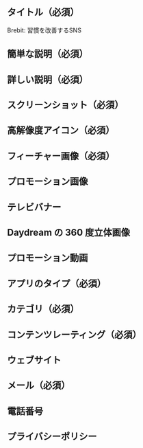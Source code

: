 ## タイトル（必須）

Brebit: 習慣を改善するSNS

## 簡単な説明（必須）

## 詳しい説明（必須）

## スクリーンショット（必須）

## 高解像度アイコン（必須）

## フィーチャー画像（必須）

## プロモーション画像

## テレビバナー

## Daydream の 360 度立体画像

## プロモーション動画

## アプリのタイプ（必須）

## カテゴリ（必須）

## コンテンツレーティング（必須）

## ウェブサイト

## メール（必須）

## 電話番号

## プライバシーポリシー
